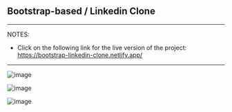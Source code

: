 
## Bootstrap-based / Linkedin Clone 

<hr>

NOTES:

- Click on the following link for the live version of the project: https://bootstrap-linkedin-clone.netlify.app/ 
<hr>

![image](https://user-images.githubusercontent.com/90147636/185168600-ce3b76fd-0c69-44ef-8e6f-175576d65656.png)

![image](https://user-images.githubusercontent.com/90147636/185144579-a27c8d69-8a42-4448-8ce9-a8288532f9e5.png)

![image](https://user-images.githubusercontent.com/90147636/185144594-5a7a8397-efe6-4d34-a229-5b04d3fd6e15.png)

